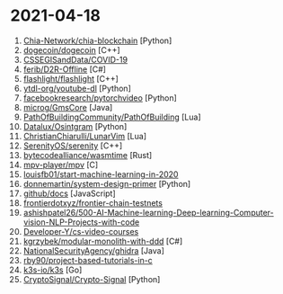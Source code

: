 # 2021-04-18

1. [Chia-Network/chia-blockchain](https://github.com/Chia-Network/chia-blockchain "Chia blockchain python implementation (full node, farmer, harvester, timelord, and wallet)") [Python]
2. [dogecoin/dogecoin](https://github.com/dogecoin/dogecoin "very currency") [C++]
3. [CSSEGISandData/COVID-19](https://github.com/CSSEGISandData/COVID-19 "Novel Coronavirus (COVID-19) Cases, provided by JHU CSSE") 
4. [ferib/D2R-Offline](https://github.com/ferib/D2R-Offline "Diablo II: Resurrected, Offline-mode patcher") [C#]
5. [flashlight/flashlight](https://github.com/flashlight/flashlight "A C++ standalone library for machine learning") [C++]
6. [ytdl-org/youtube-dl](https://github.com/ytdl-org/youtube-dl "Command-line program to download videos from YouTube.com and other video sites") [Python]
7. [facebookresearch/pytorchvideo](https://github.com/facebookresearch/pytorchvideo "A deep learning library for video understanding research.") [Python]
8. [microg/GmsCore](https://github.com/microg/GmsCore "Free implementation of Play Services") [Java]
9. [PathOfBuildingCommunity/PathOfBuilding](https://github.com/PathOfBuildingCommunity/PathOfBuilding "Offline build planner for Path of Exile.") [Lua]
10. [Datalux/Osintgram](https://github.com/Datalux/Osintgram "Osintgram is a OSINT tool on Instagram. It offers an interactive shell to perform analysis on Instagram account of any users by its nickname") [Python]
11. [ChristianChiarulli/LunarVim](https://github.com/ChristianChiarulli/LunarVim "A Neovim config made with sane defaults") [Lua]
12. [SerenityOS/serenity](https://github.com/SerenityOS/serenity "The Serenity Operating System 🐞") [C++]
13. [bytecodealliance/wasmtime](https://github.com/bytecodealliance/wasmtime "Standalone JIT-style runtime for WebAssembly, using Cranelift") [Rust]
14. [mpv-player/mpv](https://github.com/mpv-player/mpv "🎥 Command line video player") [C]
15. [louisfb01/start-machine-learning-in-2020](https://github.com/louisfb01/start-machine-learning-in-2020 "A complete guide to start and improve in machine learning (ML), artificial intelligence (AI) in 2021 without ANY background in the field and stay up-to-date with the latest news and state-of-the-art techniques!") 
16. [donnemartin/system-design-primer](https://github.com/donnemartin/system-design-primer "Learn how to design large-scale systems. Prep for the system design interview. Includes Anki flashcards.") [Python]
17. [github/docs](https://github.com/github/docs "The open-source repo for docs.github.com") [JavaScript]
18. [frontierdotxyz/frontier-chain-testnets](https://github.com/frontierdotxyz/frontier-chain-testnets "Frontier Chain Testnets") 
19. [ashishpatel26/500-AI-Machine-learning-Deep-learning-Computer-vision-NLP-Projects-with-code](https://github.com/ashishpatel26/500-AI-Machine-learning-Deep-learning-Computer-vision-NLP-Projects-with-code "500 AI Machine learning Deep learning Computer vision NLP Projects with code") 
20. [Developer-Y/cs-video-courses](https://github.com/Developer-Y/cs-video-courses "List of Computer Science courses with video lectures.") 
21. [kgrzybek/modular-monolith-with-ddd](https://github.com/kgrzybek/modular-monolith-with-ddd "Full Modular Monolith application with Domain-Driven Design approach.") [C#]
22. [NationalSecurityAgency/ghidra](https://github.com/NationalSecurityAgency/ghidra "Ghidra is a software reverse engineering (SRE) framework") [Java]
23. [rby90/project-based-tutorials-in-c](https://github.com/rby90/project-based-tutorials-in-c "A curated list of project-based tutorials in C") 
24. [k3s-io/k3s](https://github.com/k3s-io/k3s "Lightweight Kubernetes") [Go]
25. [CryptoSignal/Crypto-Signal](https://github.com/CryptoSignal/Crypto-Signal "Github.com/CryptoSignal - #1 Quant Trading & Technical Analysis Bot - 2,100 + stars, 580 + forks") [Python]

